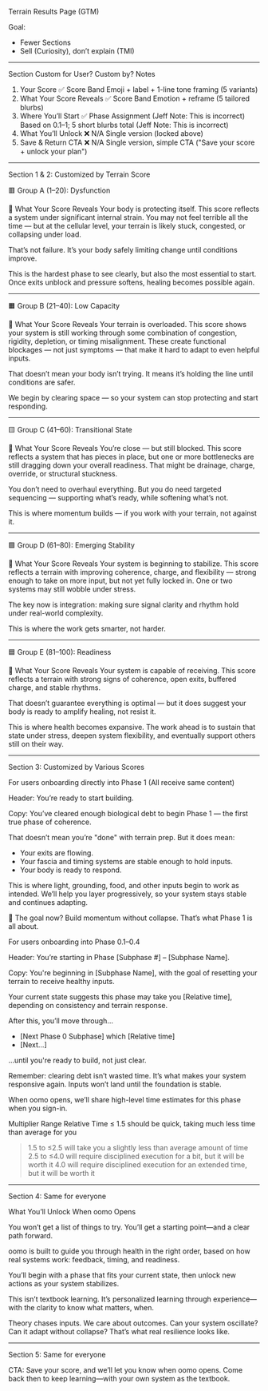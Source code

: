 Terrain Results Page (GTM)

Goal:

- Fewer Sections
- Sell (Curiosity), don’t explain (TMI)

---

Section Custom for User? Custom by? Notes

1. Your Score ✅ Score Band Emoji + label + 1-line tone framing (5 variants)
2. What Your Score Reveals ✅ Score Band Emotion + reframe (5 tailored blurbs)
3. Where You’ll Start ✅ Phase Assignment
   (Jeff Note: This is incorrect) Based on 0.1–1; 5 short blurbs total
   (Jeff Note: This is incorrect)
4. What You’ll Unlock ❌ N/A Single version (locked above)
5. Save & Return CTA ❌ N/A Single version, simple CTA ("Save your score + unlock your plan")

---

Section 1 & 2: Customized by Terrain Score

🟥 Group A (1–20): Dysfunction

🧠 What Your Score Reveals
Your body is protecting itself.
This score reflects a system under significant internal strain. You may not feel terrible all the time — but at the cellular level, your terrain is likely stuck, congested, or collapsing under load.

That’s not failure. It’s your body safely limiting change until conditions improve.

This is the hardest phase to see clearly, but also the most essential to start. Once exits unblock and pressure softens, healing becomes possible again.

---

🟧 Group B (21–40): Low Capacity

🧠 What Your Score Reveals
Your terrain is overloaded.
This score shows your system is still working through some combination of congestion, rigidity, depletion, or timing misalignment. These create functional blockages — not just symptoms — that make it hard to adapt to even helpful inputs.

That doesn’t mean your body isn’t trying. It means it’s holding the line until conditions are safer.

We begin by clearing space — so your system can stop protecting and start responding.

---

🟨 Group C (41–60): Transitional State

🧠 What Your Score Reveals
You’re close — but still blocked.
This score reflects a system that has pieces in place, but one or more bottlenecks are still dragging down your overall readiness. That might be drainage, charge, override, or structural stuckness.

You don’t need to overhaul everything. But you do need targeted sequencing — supporting what’s ready, while softening what’s not.

This is where momentum builds — if you work with your terrain, not against it.

---

🟩 Group D (61–80): Emerging Stability

🧠 What Your Score Reveals
Your system is beginning to stabilize.
This score reflects a terrain with improving coherence, charge, and flexibility — strong enough to take on more input, but not yet fully locked in. One or two systems may still wobble under stress.

The key now is integration: making sure signal clarity and rhythm hold under real-world complexity.

This is where the work gets smarter, not harder.

---

🟦 Group E (81–100): Readiness

🧠 What Your Score Reveals
Your system is capable of receiving.
This score reflects a terrain with strong signs of coherence, open exits, buffered charge, and stable rhythms.

That doesn’t guarantee everything is optimal — but it does suggest your body is ready to amplify healing, not resist it.

This is where health becomes expansive. The work ahead is to sustain that state under stress, deepen system flexibility, and eventually support others still on their way.

---

Section 3: Customized by Various Scores

For users onboarding directly into Phase 1 (All receive same content)

Header:
You’re ready to start building.

Copy:
You’ve cleared enough biological debt to begin Phase 1 — the first true phase of coherence.

That doesn’t mean you’re "done" with terrain prep. But it does mean:

- Your exits are flowing.
- Your fascia and timing systems are stable enough to hold inputs.
- Your body is ready to respond.

This is where light, grounding, food, and other inputs begin to work as intended.
We’ll help you layer progressively, so your system stays stable and continues adapting.

🚀 The goal now? Build momentum without collapse. That’s what Phase 1 is all about.

For users onboarding into Phase 0.1–0.4

Header:
You’re starting in Phase [Subphase #] – [Subphase Name].

Copy:
You're beginning in [Subphase Name], with the goal of resetting your terrain to receive healthy inputs.

Your current state suggests this phase may take you [Relative time], depending on consistency and terrain response.

After this, you’ll move through...

- [Next Phase 0 Subphase] which [Relative time]
- [Next…]

…until you're ready to build, not just clear.

Remember: clearing debt isn’t wasted time. It’s what makes your system responsive again. Inputs won’t land until the foundation is stable.

When oomo opens, we’ll share high-level time estimates for this phase when you sign-in.

Multiplier Range Relative Time
≤ 1.5 should be quick, taking much less time than average for you

> 1.5 to ≤2.5 will take you a slightly less than average amount of time
> 2.5 to ≤4.0 will require disciplined execution for a bit, but it will be worth it
> 4.0 will require disciplined execution for an extended time, but it will be worth it

---

Section 4: Same for everyone

What You’ll Unlock When oomo Opens

You won’t get a list of things to try.
You’ll get a starting point—and a clear path forward.

oomo is built to guide you through health in the right order, based on how real systems work: feedback, timing, and readiness.

You’ll begin with a phase that fits your current state, then unlock new actions as your system stabilizes.

This isn’t textbook learning.
It’s personalized learning through experience—with the clarity to know what matters, when.

Theory chases inputs.
We care about outcomes.
Can your system oscillate? Can it adapt without collapse?
That’s what real resilience looks like.

---

Section 5: Same for everyone

CTA: Save your score, and we’ll let you know when oomo opens. Come back then to keep learning—with your own system as the textbook.
